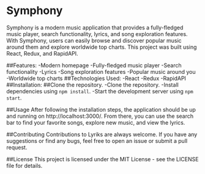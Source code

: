 # Symphony
Symphony is a modern music application that provides a fully-fledged music player, search functionality, lyrics, and song exploration features. With Symphony, users can easily browse and discover popular music around them and explore worldwide top charts. This project was built using React, Redux, and RapidAPI.

##Features:
-Modern homepage
-Fully-fledged music player
-Search functionality
-Lyrics
-Song exploration features
-Popular music around you
-Worldwide top charts
##Technologies Used:
-React
-Redux
-RapidAPI
##Installation:
##Clone the repository.
-Clone the repository.
-Install dependencies using `npm install`.
-Start the development server using `npm start`.

##Usage
After following the installation steps, the application should be up and running on http://localhost:3000/. From there, you can use the search bar to find your favorite songs, explore new music, and view the lyrics.

##Contributing
Contributions to Lyriks are always welcome. If you have any suggestions or find any bugs, feel free to open an issue or submit a pull request.

##License
This project is licensed under the MIT License - see the LICENSE file for details.
